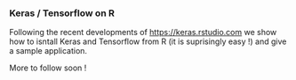### Keras / Tensorflow on R

Following the recent developments of https://keras.rstudio.com
we show how to isntall Keras and Tensorflow from R (it is suprisingly easy !)
and give a sample application.

More to follow soon ! 